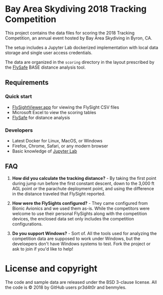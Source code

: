 # Bay Area Skydiving 2018 Tracking Competition

This project contains the data files for scoring the 2018 Tracking Competition,
an annual event hosted by Bay Area Skydiving in Byron, CA.

The setup includes a Jupyter Lab dockerized implementation with local data
storage and single user access credentials.

The data are organized in the `scoring` directory in the layout prescribed by
the [FlySafe](https://www.facebook.com/FlySafeApp/) BASE distance analysis tool.


## Requirements

### Quick start

* [FlySightViewer.app](http://www.flysight.ca/extras.htm) for viewing the
  FlySight CSV files
* Microsoft Excel to view the scoring tables
* [FlySafe](https://www.facebook.com/FlySafeApp/) for distance analysis


### Developers

* Latest Docker for Linux, MacOS, or Windows
* Firefox, Chrome, Safari, or any modern browser
* Basic knowledge of [Jupyter Lab](https://jupyter-notebook.readthedocs.io/en/stable/index.html)


## FAQ

1. **How did you calculate the tracking distance?** - By taking the first point
   during jump run before the first constant descent, down to the 3,000 ft AGL
   point _or_ the parachute deployment point, and using the difference in the
   distance traveled that FlySight reported.

1. **How were the FlySights configured?** - They came configured from Bionic
   Avionics and we used them as-is.  While the competitors were welcome to use
   their personal FlySights along with the competition devices, the enclosed
   data set only includes the competition configurations.

1. **Do you support Windows?** - Sort of.  All the tools used for analyzing the
   competition data are supposed to work under Windows, but the develoepers
   don't have Windows systems to test.  Fork the project or ask to join if you'd
   like to help!


# License and copyright

The code and sample data are released under the BSD 3-clause license.  All the
code is &copy; 2018 by GitHub users pr3d4t0r and benmyles.

